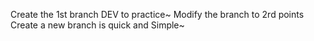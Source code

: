 Create the 1st branch DEV to practice~
Modify the branch to 2rd points
Create a new branch is quick and Simple~